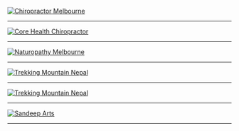 

[![Chiropractor Melbourne](https://chiropractormelbourne.com.au/wp-content/uploads/2018/04/chiro-logo.png?style=centerme)](https://chiropractormelbourne.com.au)


___

[![Core Health Chiropractor](https://corehealthchiropractic.com.au/wp-content/uploads/2013/05/noosa-chiropractic-logo1.png?style=centerme)](https://corehealthchiropractic.com.au/)


___

[![Naturopathy Melbourne](https://naturopathy-melbourne.com.au/wp-content/uploads/2018/07/Naturopathy-Melbourne-logo.png?style=centerme)](https://naturopathy-melbourne.com.au/)



___

[![Trekking Mountain Nepal](https://www.weddingdancelessons.com.au/wp-content/themes/Wedding-Dance/images/logo_8.png?style=centerme)](https://www.weddingdancelessons.com.au/)

___

[![Trekking Mountain Nepal](https://trekkingmountainnepal.com/wp-content/uploads/2017/06/cropped-1-1-100x87.png?style=centerme)](https://trekkingmountainnepal.com/)


___

[![Sandeep Arts](http://sandeeparts.com/wp-content/uploads/2019/05/2.jpg?style=centerme)](http://sandeeparts.com/)



___


